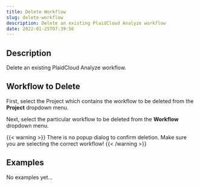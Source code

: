 ```yaml
---
title: Delete Workflow
slug: delete-workflow
description: Delete an existing PlaidCloud Analyze workflow
date: 2022-01-25T07:39:56
---
```



## Description


Delete an existing PlaidCloud Analyze workflow.



## Workflow to Delete


First, select the Project which contains the workflow to be deleted from the **Project** dropdown menu.



Next, select the particular workflow to be deleted from the **Workflow** dropdown menu.


{{< warning >}}
There is no popup dialog to confirm deletion. Make sure you are selecting the correct workflow!
{{< /warning >}}



## Examples

No examples yet...
